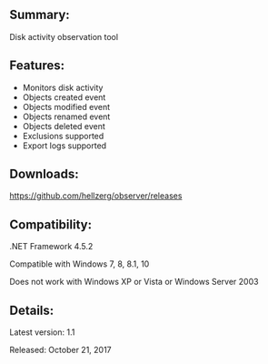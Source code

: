## Summary: ##

Disk activity observation tool

## Features: ##

* Monitors disk activity
* Objects created event
* Objects modified event
* Objects renamed event
* Objects deleted event
* Exclusions supported
* Export logs supported

## Downloads: ##
https://github.com/hellzerg/observer/releases

## Compatibility: ##

.NET Framework 4.5.2
 
Compatible with Windows 7, 8, 8.1, 10

Does not work with Windows XP or Vista or Windows Server 2003

## Details: ##

Latest version: 1.1

Released: October 21, 2017